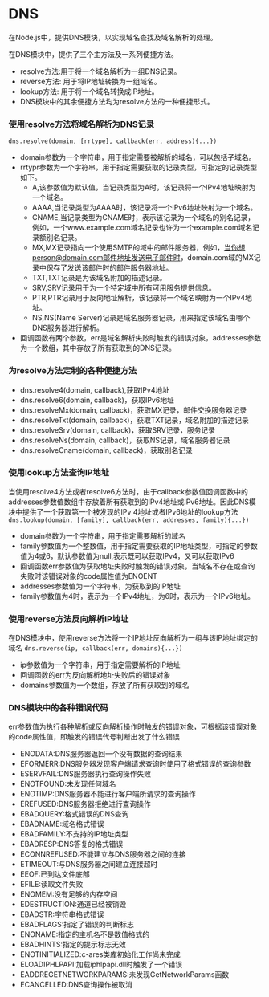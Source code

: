 # DNS

在Node.js中，提供DNS模块，以实现域名查找及域名解析的处理。

在DNS模块中，提供了三个主方法及一系列便捷方法。
+ resolve方法:用于将一个域名解析为一组DNS记录。
+ reverse方法: 用于将IP地址转换为一组域名。
+ lookup方法: 用于将一个域名转换成IP地址。
+ DNS模块中的其余便捷方法均为resolve方法的一种便捷形式。

### 使用resolve方法将域名解析为DNS记录
`dns.resolve(domain, [rrtype], callback(err, address){...})`
+ domain参数为一个字符串，用于指定需要被解析的域名，可以包括子域名。
+ rrtypr参数为一个字符串，用于指定需要获取的记录类型，可指定的记录类型如下。
    * A,该参数值为默认值，当记录类型为A时，该记录将一个IPv4地址映射为一个域名。
    * AAAA,当记录类型为AAAA时，该记录将一个IPv6地址映射为一个域名。
    * CNAME,当记录类型为CNAME时，表示该记录为一个域名的别名记录，例如，一个www.example.com域名记录也许为一个example.com域名记录额别名记录。
    * MX,MX记录指向一个使用SMTP的域中的邮件服务器，例如，当你想person@domain.com邮件地址发送电子邮件时，domain.com域的MX记录中保存了发送该邮件时的邮件服务器地址。
    * TXT,TXT记录是为该域名附加的描述记录。
    * SRV,SRV记录用于为一个特定域中所有可用服务提供信息。
    * PTR,PTR记录用于反向地址解析，该记录将一个域名映射为一个IPv4地址。
    * NS,NS(Name Server)记录是域名服务器记录，用来指定该域名由哪个DNS服务器进行解析。
+ 回调函数有两个参数，err是域名解析失败时触发的错误对象，addresses参数为一个数组，其中存放了所有获取到的DNS记录。

### 为resolve方法定制的各种便捷方法
+ dns.resolve4(domain, callback),获取IPv4地址
+ dns.resolve6(domain, callback)，获取IPv6地址
+ dns.resolveMx(domain, callback)，获取MX记录，邮件交换服务器记录
+ dns.resolveTxt(domain, callback)，获取TXT记录，域名附加的描述记录
+ dns.resolveSrv(domain, callback)，获取SRV记录，服务记录
+ dns.resolveNs(domain, callback)，获取NS记录，域名服务器记录
+ dns.resolveCname(domain, callback)，获取别名记录

### 使用lookup方法查询IP地址
当使用resolve4方法或者resolve6方法时，由于callback参数值回调函数中的addresses参数值数组中存放着所有获取到的IPv4地址或IPv6地址。因此DNS模块中提供了一个获取第一个被发现的IPv
4地址或者IPv6地址的lookup方法
`dns.lookup(domain, [family], callback(err, addresses, family){...})`
+ domain参数为一个字符串，用于指定需要解析的域名
+ family参数值为一个整数值，用于指定需要获取的IP地址类型，可指定的参数值为4或6，默认参数值为null,表示既可以获取IPv4，又可以获取IPv6
+ 回调函数err参数值为获取地址失败时触发的错误对象，当域名不存在或查询失败时该错误对象的code属性值为ENOENT
+ addresses参数值为一个字符串，为获取到的IP地址
+ family参数值为4时，表示为一个IPv4地址，为6时，表示为一个IPv6地址。

### 使用reverse方法反向解析IP地址
在DNS模块中，使用reverse方法将一个IP地址反向解析为一组与该IP地址绑定的域名
`dns.reverse(ip, callback(err, domains){...})`
+ ip参数值为一个字符串，用于指定需要解析的IP地址
+ 回调函数的err为反向解析地址失败后的错误对象
+ domains参数值为一个数组，存放了所有获取到的域名

### DNS模块中的各种错误代码
err参数值为执行各种解析或反向解析操作时触发的错误对象，可根据该错误对象的code属性值，即触发的错误代号判断出发了什么错误
+ ENODATA:DNS服务器返回一个没有数据的查询结果
+ EFORMERR:DNS服务器发现客户端请求查询时使用了格式错误的查询参数
+ ESERVFAIL:DNS服务器执行查询操作失败
+ ENOTFOUND:未发现任何域名
+ ENOTIMP:DNS服务器不能进行客户端所请求的查询操作
+ EREFUSED:DNS服务器拒绝进行查询操作
+ EBADQUERY:格式错误的DNS查询
+ EBADNAME:域名格式错误
+ EBADFAMILY:不支持的IP地址类型
+ EBADRESP:DNS答复的格式错误
+ ECONNREFUSED:不能建立与DNS服务器之间的连接
+ ETIMEOUT:与DNS服务器之间建立连接超时
+ EEOF:已到达文件底部
+ EFILE:读取文件失败
+ ENOMEM:没有足够的内存空间
+ EDESTRUCTION:通道已经被销毁
+ EBADSTR:字符串格式错误
+ EBADFLAGS:指定了错误的判断标志
+ ENONAME:指定的主机名不是数值格式的
+ EBADHINTS:指定的提示标志无效
+ ENOTINITIALIZED:c-ares类库初始化工作尚未完成
+ ELOADIPHLPAPI:加载iphlpapi.dll时触发了一个错误
+ EADDREGETNETWORKPARAMS:未发现GetNetworkParams函数
+ ECANCELLED:DNS查询操作被取消
